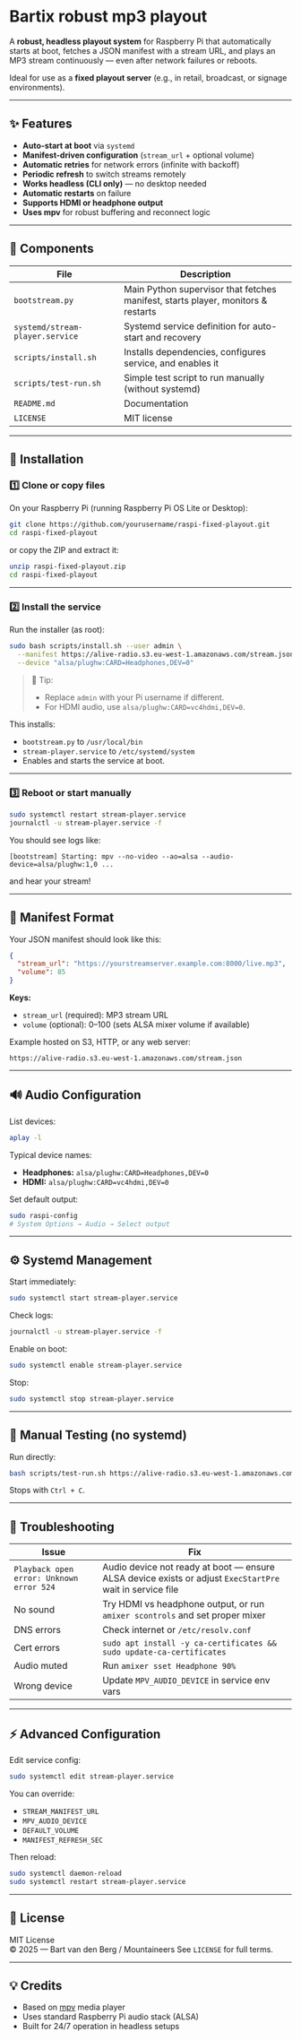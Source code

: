 # Bartix robust mp3 playout

A **robust, headless playout system** for Raspberry Pi that automatically starts at boot, fetches a JSON manifest with a stream URL, and plays an MP3 stream continuously — even after network failures or reboots.

Ideal for use as a **fixed playout server** (e.g., in retail, broadcast, or signage environments).

---

## ✨ Features

- **Auto-start at boot** via `systemd`
- **Manifest-driven configuration** (`stream_url` + optional volume)
- **Automatic retries** for network errors (infinite with backoff)
- **Periodic refresh** to switch streams remotely
- **Works headless (CLI only)** — no desktop needed
- **Automatic restarts** on failure
- **Supports HDMI or headphone output**
- **Uses mpv** for robust buffering and reconnect logic

---

## 🧩 Components

| File | Description |
|------|--------------|
| `bootstream.py` | Main Python supervisor that fetches manifest, starts player, monitors & restarts |
| `systemd/stream-player.service` | Systemd service definition for auto-start and recovery |
| `scripts/install.sh` | Installs dependencies, configures service, and enables it |
| `scripts/test-run.sh` | Simple test script to run manually (without systemd) |
| `README.md` | Documentation |
| `LICENSE` | MIT license |

---

## 🧰 Installation

### 1️⃣ Clone or copy files

On your Raspberry Pi (running Raspberry Pi OS Lite or Desktop):

```bash
git clone https://github.com/yourusername/raspi-fixed-playout.git
cd raspi-fixed-playout
```

or copy the ZIP and extract it:
```bash
unzip raspi-fixed-playout.zip
cd raspi-fixed-playout
```

---

### 2️⃣ Install the service

Run the installer (as root):

```bash
sudo bash scripts/install.sh --user admin \
  --manifest https://alive-radio.s3.eu-west-1.amazonaws.com/stream.json \
  --device "alsa/plughw:CARD=Headphones,DEV=0"
```

> 🧠 Tip:
> - Replace `admin` with your Pi username if different.
> - For HDMI audio, use `alsa/plughw:CARD=vc4hdmi,DEV=0`.

This installs:
- `bootstream.py` to `/usr/local/bin`
- `stream-player.service` to `/etc/systemd/system`
- Enables and starts the service at boot.

---

### 3️⃣ Reboot or start manually

```bash
sudo systemctl restart stream-player.service
journalctl -u stream-player.service -f
```

You should see logs like:
```
[bootstream] Starting: mpv --no-video --ao=alsa --audio-device=alsa/plughw:1,0 ...
```
and hear your stream!

---

## 📡 Manifest Format

Your JSON manifest should look like this:

```json
{
  "stream_url": "https://yourstreamserver.example.com:8000/live.mp3",
  "volume": 85
}
```

**Keys:**
- `stream_url` (required): MP3 stream URL
- `volume` (optional): 0–100 (sets ALSA mixer volume if available)

Example hosted on S3, HTTP, or any web server:
```
https://alive-radio.s3.eu-west-1.amazonaws.com/stream.json
```

---

## 🔊 Audio Configuration

List devices:
```bash
aplay -l
```

Typical device names:
- **Headphones:** `alsa/plughw:CARD=Headphones,DEV=0`
- **HDMI:** `alsa/plughw:CARD=vc4hdmi,DEV=0`

Set default output:
```bash
sudo raspi-config
# System Options → Audio → Select output
```

---

## ⚙️ Systemd Management

Start immediately:
```bash
sudo systemctl start stream-player.service
```

Check logs:
```bash
journalctl -u stream-player.service -f
```

Enable on boot:
```bash
sudo systemctl enable stream-player.service
```

Stop:
```bash
sudo systemctl stop stream-player.service
```

---

## 🧪 Manual Testing (no systemd)

Run directly:
```bash
bash scripts/test-run.sh https://alive-radio.s3.eu-west-1.amazonaws.com/stream.json alsa/plughw:CARD=Headphones,DEV=0
```

Stops with `Ctrl + C`.

---

## 🧩 Troubleshooting

| Issue | Fix |
|-------|-----|
| `Playback open error: Unknown error 524` | Audio device not ready at boot — ensure ALSA device exists or adjust `ExecStartPre` wait in service file |
| No sound | Try HDMI vs headphone output, or run `amixer scontrols` and set proper mixer |
| DNS errors | Check internet or `/etc/resolv.conf` |
| Cert errors | `sudo apt install -y ca-certificates && sudo update-ca-certificates` |
| Audio muted | Run `amixer sset Headphone 90%` |
| Wrong device | Update `MPV_AUDIO_DEVICE` in service env vars |

---

## ⚡ Advanced Configuration

Edit service config:
```bash
sudo systemctl edit stream-player.service
```

You can override:
- `STREAM_MANIFEST_URL`
- `MPV_AUDIO_DEVICE`
- `DEFAULT_VOLUME`
- `MANIFEST_REFRESH_SEC`

Then reload:
```bash
sudo systemctl daemon-reload
sudo systemctl restart stream-player.service
```

---

## 🧾 License

MIT License  
© 2025 — Bart van den Berg / Mountaineers
See `LICENSE` for full terms.

---

## 💡 Credits

- Based on [mpv](https://mpv.io/) media player  
- Uses standard Raspberry Pi audio stack (ALSA)
- Built for 24/7 operation in headless setups